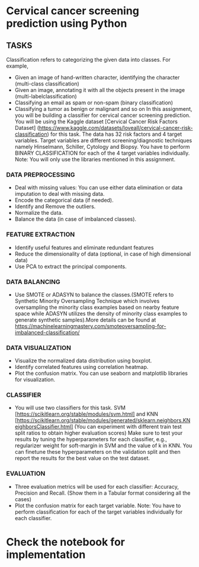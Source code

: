 

# Cervical cancer screening prediction using Python
## TASKS
 Classification refers to categorizing the given data into classes. For example,
- Given an image of hand-written character, identifying the character (multi-class classification)
- Given an image, annotating it with all the objects present in the image (multi-labelclassification)
- Classifying an email as spam or non-spam (binary classification)
- Classifying a tumor as benign or malignant and so on
In this assignment, you will be building a classifier for cervical cancer screening prediction.
You will be using the Kaggle dataset [Cervical Cancer Risk Factors Dataset]
(https://www.kaggle.com/datasets/loveall/cervical-cancer-risk-classification) for this task.
The data has 32 risk factors and 4 target variables. Target variables are different
screening/diagnostic techniques namely Hinselmann, Schiller, Cytology and Biopsy.
You have to perform BINARY CLASSIFICATION for each of the 4 target variables
individually.
Note: You will only use the libraries mentioned in this assignment.
### DATA PREPROCESSING
- Deal with missing values: You can use either data elimination or data imputation to deal with missing data.
- Encode the categorical data (if needed).
- Identify and Remove the outliers.
- Normalize the data.
- Balance the data (in case of imbalanced classes).
### FEATURE EXTRACTION
- Identify useful features and eliminate redundant features
- Reduce the dimensionality of data (optional, in case of high dimensional data)
- Use PCA to extract the principal components.
### DATA BALANCING
- Use SMOTE or ADASYN to balance the classes.(SMOTE refers to Synthetic Minority Oversampling Technique which involves oversampling the minority class examples based on nearby feature space while
  ADASYN utilizes the density of minority class examples to generate synthetic samples).More details can be found at https://machinelearningmastery.com/smoteoversampling-for-imbalanced-classification/
### DATA VISUALIZATION
- Visualize the normalized data distribution using boxplot.
- Identify correlated features using correlation heatmap.
- Plot the confusion matrix.
You can use seaborn and matplotlib libraries for visualization.
### CLASSIFIER
- You will use two classifiers for this task. SVM [https://scikitlearn.org/stable/modules/svm.html] and KNN [https://scikitlearn.org/stable/modules/generated/sklearn.neighbors.KNeighborsClassifier.html]
 (You can experiment with different train test split ratios to obtain higher evaluation scores)
Make sure to test your results by tuning the hyperparameters for each classifier, e.g.,
regularizer weight for soft-margin in SVM and the value of k in KNN. You can finetune these hyperparameters on the validation split and then report the results for the
best value on the test dataset.
### EVALUATION
- Three evaluation metrics will be used for each classifier: Accuracy, Precision and Recall. (Show them in a Tabular format considering all the cases)
- Plot the confusion matrix for each target variable.
  Note: You have to perform classification for each of the target variables individually for each classifier.
# Check the notebook for implementation
